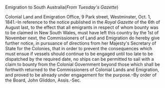 Emigration to South Australia(*From Tuesday's Gazette*)Colonial Land and Emigration Office, 9 Park street, Westminster,
                    Oct. 1, 1841.–In reference to the notice published in the *Royal Gazette* of the 6th of August last, to the
                    effect that all emigrants in respect of whom bounty was to be claimed in
                    New South Wales, must have left this country by the 1st of November
                    next, the Commissioners of Land and Emigration do hereby give further notice, in pursuance of directions from her Majesty's
                    Secretary of State for the Colonies, that in order to prevent the
                    consequences which must ensue if vessels should continue to be engaged
                    until too late to be dispatched by the required date, no ships can be
                    permitted to sail with a claim to bounty from the Colonial Government
                    beyond those which shall be forthwith returned to the Commissioners of
                    Colonial Lands and Emigration, and proved to be already under engagement
                    for the purpose.–By order of the Board, John Gliddon, Assis.-Sec.